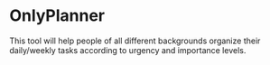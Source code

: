 # OnlyPlanner
This tool will help people of all different backgrounds organize their daily/weekly tasks according to urgency and importance levels. 
